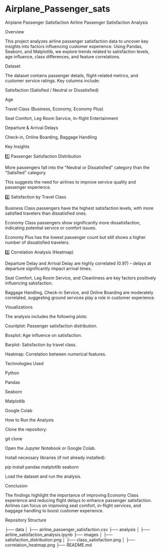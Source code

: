 # Airplane_Passenger_sats
Airplane Passenger Satisfaction 
Airline Passenger Satisfaction Analysis

Overview

This project analyzes airline passenger satisfaction data to uncover key insights into factors influencing customer experience. Using Pandas, Seaborn, and Matplotlib, we explore trends related to satisfaction levels, age influence, class differences, and feature correlations.

Dataset

The dataset contains passenger details, flight-related metrics, and customer service ratings. Key columns include:

Satisfaction (Satisfied / Neutral or Dissatisfied)

Age

Travel Class (Business, Economy, Economy Plus)

Seat Comfort, Leg Room Service, In-flight Entertainment

Departure & Arrival Delays

Check-in, Online Boarding, Baggage Handling

Key Insights

1️⃣ Passenger Satisfaction Distribution

More passengers fall into the "Neutral or Dissatisfied" category than the "Satisfied" category.

This suggests the need for airlines to improve service quality and passenger experience.

2️⃣ Satisfaction by Travel Class

Business Class passengers have the highest satisfaction levels, with more satisfied travelers than dissatisfied ones.

Economy Class passengers show significantly more dissatisfaction, indicating potential service or comfort issues.

Economy Plus has the lowest passenger count but still shows a higher number of dissatisfied travelers.

3️⃣ Correlation Analysis (Heatmap)

Departure Delay and Arrival Delay are highly correlated (0.97) – delays at departure significantly impact arrival times.

Seat Comfort, Leg Room Service, and Cleanliness are key factors positively influencing satisfaction.

Baggage Handling, Check-in Service, and Online Boarding are moderately correlated, suggesting ground services play a role in customer experience.

Visualizations

The analysis includes the following plots:

Countplot: Passenger satisfaction distribution.

Boxplot: Age influence on satisfaction.

Barplot: Satisfaction by travel class.

Heatmap: Correlation between numerical features.

Technologies Used

Python

Pandas

Seaborn

Matplotlib

Google Colab

How to Run the Analysis

Clone the repository:

git clone <repo-url>

Open the Jupyter Notebook or Google Colab.

Install necessary libraries (if not already installed):

pip install pandas matplotlib seaborn

Load the dataset and run the analysis.

Conclusion

The findings highlight the importance of improving Economy Class experience and reducing flight delays to enhance passenger satisfaction. Airlines can focus on improving seat comfort, in-flight services, and baggage handling to boost customer experience.

Repository Structure

├── data
│   ├── airline_passenger_satisfaction.csv
├── analysis
│   ├── airline_satisfaction_analysis.ipynb
├── images
│   ├── satisfaction_distribution.png
│   ├── class_satisfaction.png
│   ├── correlation_heatmap.png
├── README.md
